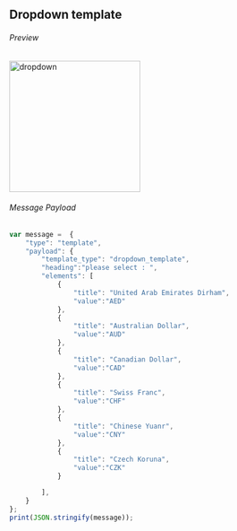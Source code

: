 ## Dropdown template

###### Preview

<img width="234" alt="dropdown" src="https://github.com/Koredotcom/web-kore-sdk/assets/131746603/7e08f887-c8c7-4629-8709-d8255df7d49c">


###### Message Payload

```js
var message =  {
	"type": "template",
	"payload": {
		"template_type": "dropdown_template",
		"heading":"please select : ",
		"elements": [
			{
				"title": "United Arab Emirates Dirham",
				"value":"AED"
			},
			{
				"title": "Australian Dollar",
				"value":"AUD"
			},
			{
				"title": "Canadian Dollar",
				"value":"CAD"
			},
			{
				"title": "Swiss Franc",
				"value":"CHF"
			},
			{
				"title": "Chinese Yuanr",
				"value":"CNY"
			},
			{
				"title": "Czech Koruna",
				"value":"CZK"
			}

		], 
	}
};
print(JSON.stringify(message)); 
```
